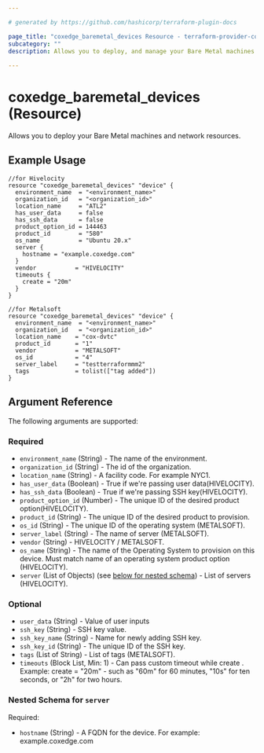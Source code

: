```yaml
---

# generated by https://github.com/hashicorp/terraform-plugin-docs

page_title: "coxedge_baremetal_devices Resource - terraform-provider-coxedge"
subcategory: ""
description: Allows you to deploy, and manage your Bare Metal machines and network resources.
  
---
```


# coxedge_baremetal_devices (Resource)

Allows you to deploy your Bare Metal machines and network resources.

Example Usage
---

```
//for Hivelocity
resource "coxedge_baremetal_devices" "device" {
  environment_name  = "<environment_name>"
  organization_id   = "<organization_id>"
  location_name     = "ATL2"
  has_user_data     = false
  has_ssh_data      = false
  product_option_id = 144463
  product_id        = "580"
  os_name           = "Ubuntu 20.x"
  server {
    hostname = "example.coxedge.com"
  }
  vendor           = "HIVELOCITY"
  timeouts {
    create = "20m"
  }
}

//for Metalsoft
resource "coxedge_baremetal_devices" "device" {
  environment_name  = "<environment_name>"
  organization_id   = "<organization_id>"
  location_name    = "cox-dvtc"
  product_id       = "1"
  vendor           = "METALSOFT"
  os_id            = "4"
  server_label     = "testterraformmm2"
  tags             = tolist(["tag added"])
}
```

<!-- schema generated by tfplugindocs -->

## Argument Reference

The following arguments are supported:

### Required

- `environment_name` (String) - The name of the environment.
- `organization_id` (String) - The id of the organization.
- `location_name` (String) - A facility code. For example NYC1.
- `has_user_data` (Boolean) - True if we're passing user data(HIVELOCITY).
- `has_ssh_data` (Boolean) - True if we're passing SSH key(HIVELOCITY).
- `product_option_id` (Number) - The unique ID of the desired product option(HIVELOCITY).
- `product_id` (String) - The unique ID of the desired product to provision.
- `os_id` (String) - The unique ID of the operating system (METALSOFT).
- `server_label` (String) - The name of server (METALSOFT).
- `vendor` (String) - HIVELOCITY / METALSOFT.
- `os_name` (String) - The name of the Operating System to provision on this device. Must match name of an operating
  system product option (HIVELOCITY).
- `server` (List of Objects) (see [below for nested schema](#nestedblock--server)) - List of servers (HIVELOCITY).

### Optional

- `user_data` (String) - Value of user inputs
- `ssh_key` (String) - SSH key value.
- `ssh_key_name` (String) - Name for newly adding SSH key.
- `ssh_key_id` (String) - The unique ID of the SSH key.
- `tags` (List of String) - List of tags (METALSOFT).
- `timeouts` (Block List, Min: 1) - Can pass custom timeout while create . Example: create = "20m"  - such as "60m" for
  60 minutes, "10s" for ten seconds, or "2h" for two hours.

<a id="nestedblock--server"></a>

### Nested Schema for `server`

Required:

- `hostname` (String) - A FQDN for the device. For example: example.coxedge.com
